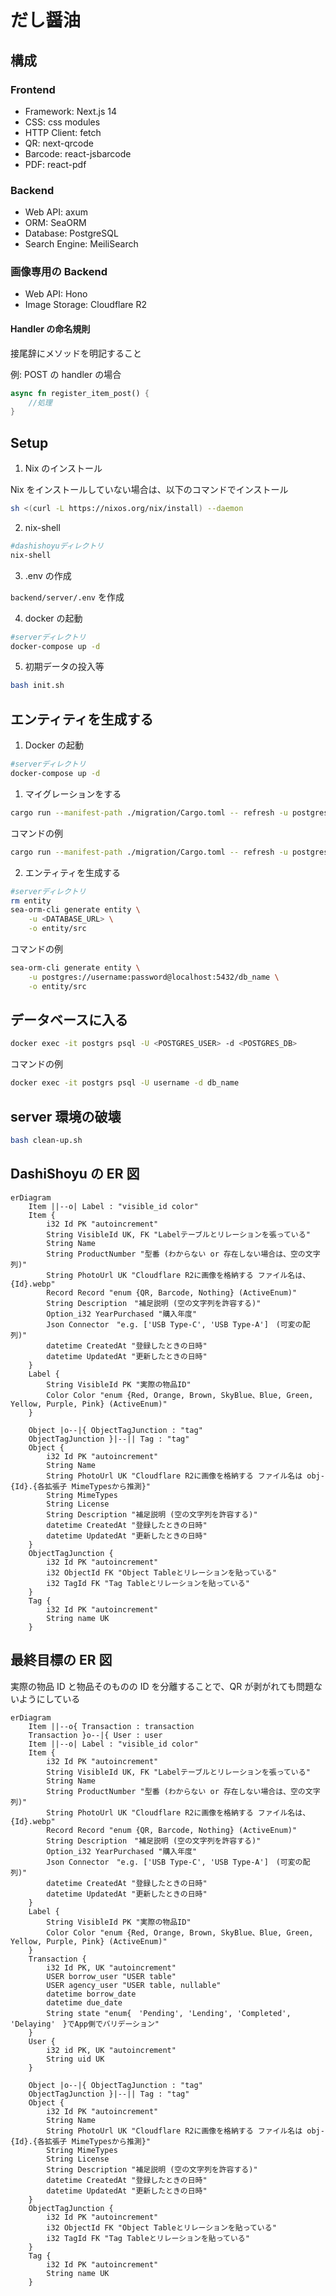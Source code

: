 # だし醤油

## 構成

### Frontend

- Framework: Next.js 14
- CSS: css modules
- HTTP Client: fetch
- QR: next-qrcode
- Barcode: react-jsbarcode
- PDF: react-pdf

### Backend

- Web API: axum
- ORM: SeaORM
- Database: PostgreSQL
- Search Engine: MeiliSearch

### 画像専用の Backend

- Web API: Hono
- Image Storage: Cloudflare R2

#### Handler の命名規則

接尾辞にメソッドを明記すること

例: POST の handler の場合

```rust
async fn register_item_post() {
    //処理
}
```

## Setup

1. Nix のインストール

Nix をインストールしていない場合は、以下のコマンドでインストール

```sh
sh <(curl -L https://nixos.org/nix/install) --daemon
```

2. nix-shell

```sh
#dashishoyuディレクトリ
nix-shell
```

3. .env の作成

`backend/server/.env` を作成

4. docker の起動

```sh
#serverディレクトリ
docker-compose up -d
```

5. 初期データの投入等

```sh
bash init.sh
```

## エンティティを生成する

1. Docker の起動

```sh
#serverディレクトリ
docker-compose up -d
```

1. マイグレーションをする

```sh
cargo run --manifest-path ./migration/Cargo.toml -- refresh -u postgres://<POSTGRES_USER>:<POSTGRES_PASSWORD>@localhost:<POSTGRES_PORT>/<POSTGRES_DB>
```

コマンドの例

```sh
cargo run --manifest-path ./migration/Cargo.toml -- refresh -u postgres://username:password@localhost:5432/db_name
```

2. エンティティを生成する

```sh
#serverディレクトリ
rm entity
sea-orm-cli generate entity \
    -u <DATABASE_URL> \
    -o entity/src
```

コマンドの例

```sh
sea-orm-cli generate entity \
    -u postgres://username:password@localhost:5432/db_name \
    -o entity/src
```

## データベースに入る

```sh
docker exec -it postgrs psql -U <POSTGRES_USER> -d <POSTGRES_DB>
```

コマンドの例

```sh
docker exec -it postgrs psql -U username -d db_name
```

## server 環境の破壊

```sh
bash clean-up.sh
```

## DashiShoyu の ER 図

```mermaid
erDiagram
    Item ||--o| Label : "visible_id color"
    Item {
        i32 Id PK "autoincrement"
        String VisibleId UK, FK "Labelテーブルとリレーションを張っている"
        String Name
        String ProductNumber "型番 (わからない or 存在しない場合は、空の文字列)"
        String PhotoUrl UK "Cloudflare R2に画像を格納する ファイル名は、{Id}.webp"
        Record Record "enum {QR, Barcode, Nothing} (ActiveEnum)"
        String Description　"補足説明 (空の文字列を許容する)"
        Option_i32 YearPurchased "購入年度"
        Json Connector　"e.g. ['USB Type-C', 'USB Type-A']　(可変の配列)"
        datetime CreatedAt "登録したときの日時"
        datetime UpdatedAt "更新したときの日時"
    }
    Label {
        String VisibleId PK "実際の物品ID"
        Color Color "enum {Red, Orange, Brown, SkyBlue、Blue, Green, Yellow, Purple, Pink} (ActiveEnum)"
    }

    Object |o--|{ ObjectTagJunction : "tag"
    ObjectTagJunction }|--|| Tag : "tag"
    Object {
        i32 Id PK "autoincrement"
        String Name
        String PhotoUrl UK "Cloudflare R2に画像を格納する ファイル名は obj-{Id}.{各拡張子 MimeTypesから推測}"
        String MimeTypes
        String License
        String Description "補足説明 (空の文字列を許容する)"
        datetime CreatedAt "登録したときの日時"
        datetime UpdatedAt "更新したときの日時"
    }
    ObjectTagJunction {
        i32 Id PK "autoincrement"
        i32 ObjectId FK "Object Tableとリレーションを貼っている"
        i32 TagId FK "Tag Tableとリレーションを貼っている"
    }
    Tag {
        i32 Id PK "autoincrement"
        String name UK
    }
```

## 最終目標の ER 図

実際の物品 ID と物品そのものの ID を分離することで、QR が剥がれても問題ないようにしている

```mermaid
erDiagram
    Item ||--o{ Transaction : transaction
    Transaction }o--|{ User : user
    Item ||--o| Label : "visible_id color"
    Item {
        i32 Id PK "autoincrement"
        String VisibleId UK, FK "Labelテーブルとリレーションを張っている"
        String Name
        String ProductNumber "型番 (わからない or 存在しない場合は、空の文字列)"
        String PhotoUrl UK "Cloudflare R2に画像を格納する ファイル名は、{Id}.webp"
        Record Record "enum {QR, Barcode, Nothing} (ActiveEnum)"
        String Description　"補足説明 (空の文字列を許容する)"
        Option_i32 YearPurchased "購入年度"
        Json Connector　"e.g. ['USB Type-C', 'USB Type-A']　(可変の配列)"
        datetime CreatedAt "登録したときの日時"
        datetime UpdatedAt "更新したときの日時"
    }
    Label {
        String VisibleId PK "実際の物品ID"
        Color Color "enum {Red, Orange, Brown, SkyBlue、Blue, Green, Yellow, Purple, Pink} (ActiveEnum)"
    }
    Transaction {
        i32 Id PK, UK "autoincrement"
        USER borrow_user "USER table"
        USER agency_user "USER table, nullable"
        datetime borrow_date
        datetime due_date
        String state "enum{　'Pending', 'Lending', 'Completed', 'Delaying'　}でApp側でバリデーション"
    }
    User {
        i32 id PK, UK "autoincrement"
        String uid UK
    }

    Object |o--|{ ObjectTagJunction : "tag"
    ObjectTagJunction }|--|| Tag : "tag"
    Object {
        i32 Id PK "autoincrement"
        String Name
        String PhotoUrl UK "Cloudflare R2に画像を格納する ファイル名は obj-{Id}.{各拡張子 MimeTypesから推測}"
        String MimeTypes
        String License
        String Description "補足説明 (空の文字列を許容する)"
        datetime CreatedAt "登録したときの日時"
        datetime UpdatedAt "更新したときの日時"
    }
    ObjectTagJunction {
        i32 Id PK "autoincrement"
        i32 ObjectId FK "Object Tableとリレーションを貼っている"
        i32 TagId FK "Tag Tableとリレーションを貼っている"
    }
    Tag {
        i32 Id PK "autoincrement"
        String name UK
    }
```
